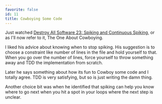 ```yaml
---
favorite: false
id: 11
title: Cowboying Some Code
---
```


Just watched [Destroy All Software 23: Spiking and Continuous Spiking][das], or
as I'll now refer to it, The One About Cowboying.

I liked his advice about knowing when to stop spiking. His suggestion is to
choose a constraint like number of lines in the file and hold yourself to that.
When you go over the number of lines, force yourself to throw something away and
TDD the implementation from scratch.

Later he says something about how its fun to Cowboy some code and I totally
agree. TDD is very satisfying, but so is just writing the damn thing.

Another choice bit was when he identified that spiking can help you know where
to go next when you hit a spot in your loops where the next step is unclear.

[das]: https://www.destroyallsoftware.com/screencasts/catalog/spiking-and-continuous-spiking
